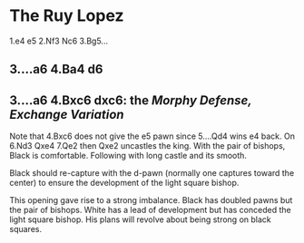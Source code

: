 # The Ruy Lopez

1.e4 e5
2.Nf3 Nc6
3.Bg5...


## 3....a6 4.Ba4 d6

## 3....a6 4.Bxc6 dxc6: the *Morphy Defense, Exchange Variation*

Note that 4.Bxc6 does not give the e5 pawn since 5....Qd4 wins e4  back. On 6.Nd3 Qxe4 7.Qe2 then Qxe2 uncastles the king. With the pair of bishops, Black is comfortable. Following with long castle and its smooth.

Black should re-capture with the d-pawn (normally one captures toward the center) to ensure the development of the light square bishop.

This opening gave rise to a strong imbalance. Black has doubled pawns but the pair of bishops. White has a lead of development but has conceded the light square bishop. His plans will revolve about being strong on black squares.